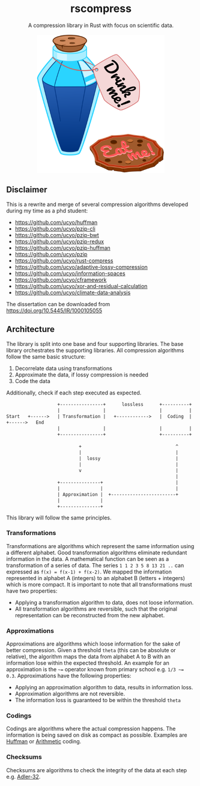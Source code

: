 <h1 align='center'>rscompress</h1>

<p align=center>
  A compression library in Rust with focus on scientific data. <br><br>
  <img src="https://raw.githubusercontent.com/ucyo/rscompress/master/assets/logo.svg" height="368"/>
</p>

## Disclaimer
This is a rewrite and merge of several compression algorithms developed during my time as a phd student:

- https://github.com/ucyo/huffman
- https://github.com/ucyo/pzip-cli
- https://github.com/ucyo/pzip-bwt
- https://github.com/ucyo/pzip-redux
- https://github.com/ucyo/pzip-huffman
- https://github.com/ucyo/pzip
- https://github.com/ucyo/rust-compress
- https://github.com/ucyo/adaptive-lossy-compression
- https://github.com/ucyo/information-spaces
- https://github.com/ucyo/cframework
- https://github.com/ucyo/xor-and-residual-calculation
- https://github.com/ucyo/climate-data-analysis

The dissertation can be downloaded from https://doi.org/10.5445/IR/1000105055

## Architecture

The library is split into one base and four supporting libraries.
The base library orchestrates the supporting libraries.
All compression algorithms follow the same basic structure:

1. Decorrelate data using transformations
2. Approximate the data, if lossy compression is needed
3. Code the data

Additionally, check if each step executed as expected.

```
                   +----------------+      lossless      +----------+
                   |                |                    |          |
Start   +------>   | Transformation |   +------------>   |  Coding  |   +------>   End
                   |                |                    |          |
                   +----------------+                    +----------+

                           +                                   ^
                           |                                   |
                           |  lossy                            |
                           |                                   |
                           v                                   |
                                                               |
                   +---------------+                           |
                   |               |                           |
                   | Approximation |  +------------------------+
                   |               |
                   +---------------+
```
This library will follow the same principles.

### Transformations
Transformations are algorithms which represent the same information using a different alphabet.
Good transformation algorithms eliminate redundant information in the data.
A mathematical function can be seen as a transformation of a series of data.
The series `1 1 2 3 5 8 13 21 ..` can expressed as `f(x) = f(x-1) + f(x-2)`.
We mapped the information represented in alphabet A (integers) to an alphabet B (letters + integers) which is more compact.
It is important to note that all transformations must have two properties:

- Applying a transformation algorithm to data, does not loose information.
- All transformation algorithms are reversible, such that the original representation can be reconstructed from the new alphabet.

### Approximations
Approximations are algorithms which loose information for the sake of better compression.
Given a threshold `theta` (this can be absolute or relative), the algorithm maps the data from alphabet A to B with an information lose within the expected threshold.
An example for an approximation is the `~=` operator known from primary school e.g. `1/3 ~= 0.3`.
Approximations have the following properties:

- Applying an approximation algorithm to data, results in information loss.
- Approximation algorithms are not reversible.
- The information loss is guaranteed to be within the threshold `theta`

### Codings
Codings are algorithms where the actual compression happens.
The information is being saved on disk as compact as possible.
Examples are [Huffman](https://en.wikipedia.org/wiki/Huffman_coding) or
[Arithmetic](https://en.wikipedia.org/wiki/Arithmetic_coding) coding.

### Checksums
Checksums are algorithms to check the integrity of the data at each step e.g. [Adler-32](https://en.wikipedia.org/wiki/Adler-32).
